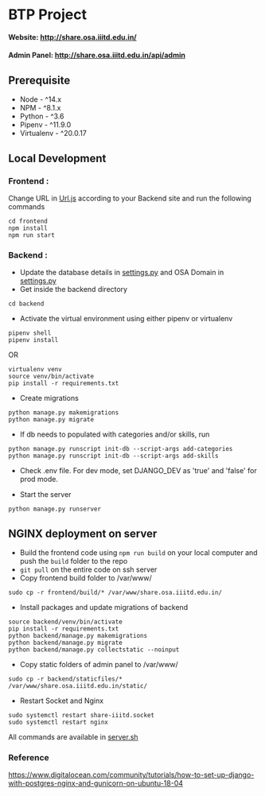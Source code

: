 # BTP Project

#### Website: http://share.osa.iiitd.edu.in/

#### Admin Panel: http://share.osa.iiitd.edu.in/api/admin

## Prerequisite

-   Node - ^14.x
-   NPM - ^8.1.x
-   Python - ^3.6
-   Pipenv - ^11.9.0
-   Virtualenv - ^20.0.17

## Local Development

### Frontend :

Change URL in [Url.js](frontend/src/Store/Urls.js) according to your Backend site and run the following commands

```
cd frontend
npm install
npm run start
```

### Backend :

-   Update the database details in [settings.py](backend/backend/settings.py#L106) and OSA Domain in [settings.py](backend/backend/settings.py#L177)
-   Get inside the backend directory

```
cd backend
```

-   Activate the virtual environment using either pipenv or virtualenv

```
pipenv shell
pipenv install
```

OR

```
virtualenv venv
source venv/bin/activate
pip install -r requirements.txt
```

-   Create migrations

```
python manage.py makemigrations
python manage.py migrate
```

-   If db needs to populated with categories and/or skills, run

```
python manage.py runscript init-db --script-args add-categories
python manage.py runscript init-db --script-args add-skills
```

-   Check .env file. For dev mode, set DJANGO_DEV as 'true' and 'false' for prod mode.

-   Start the server

```
python manage.py runserver
```

## NGINX deployment on server

-   Build the frontend code using `npm run build` on your local computer and push the `build` folder to the repo
-   `git pull` on the entire code on ssh server
-   Copy frontend build folder to /var/www/

```
sudo cp -r frontend/build/* /var/www/share.osa.iiitd.edu.in/
```

-   Install packages and update migrations of backend

```
source backend/venv/bin/activate
pip install -r requirements.txt
python backend/manage.py makemigrations
python backend/manage.py migrate
python backend/manage.py collectstatic --noinput
```

-   Copy static folders of admin panel to /var/www/

```
sudo cp -r backend/staticfiles/* /var/www/share.osa.iiitd.edu.in/static/
```

-   Restart Socket and Nginx

```
sudo systemctl restart share-iiitd.socket
sudo systemctl restart nginx
```

All commands are available in [server.sh](server.sh)

### Reference

https://www.digitalocean.com/community/tutorials/how-to-set-up-django-with-postgres-nginx-and-gunicorn-on-ubuntu-18-04
